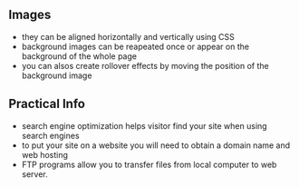 ## Images
- they can be aligned horizontally and vertically using CSS
- background images can be reapeated once or appear on the background of the whole page
- you can alsos create rollover effects by moving the position of the background image

## Practical Info
- search engine optimization helps visitor find your site when using search engines
- to put your site on a website you will need to obtain a domain name and web hosting
- FTP programs allow you to transfer files from local computer to web server.
